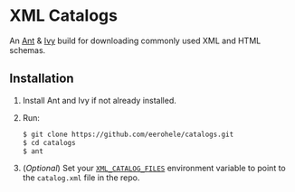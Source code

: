 # XML Catalogs

An [Ant][ant] & [Ivy][ivy] build for downloading commonly used XML and HTML
schemas.

## Installation

1. Install Ant and Ivy if not already installed.
2. Run:

    ```bash
    $ git clone https://github.com/eerohele/catalogs.git
    $ cd catalogs
    $ ant
    ```

3. (*Optional*) Set your [`XML_CATALOG_FILES`][xml-catalog-files] environment
   variable to point to the `catalog.xml` file in the repo.

[ant]: https://ant.apache.org
[ivy]: https://ant.apache.org/ivy
[xml-catalog-files]: http://www.xmlsoft.org/catalog.html
